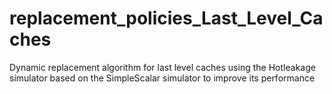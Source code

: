 # replacement_policies_Last_Level_Caches
Dynamic replacement algorithm for last level caches using the Hotleakage simulator based on the SimpleScalar simulator to improve its performance
